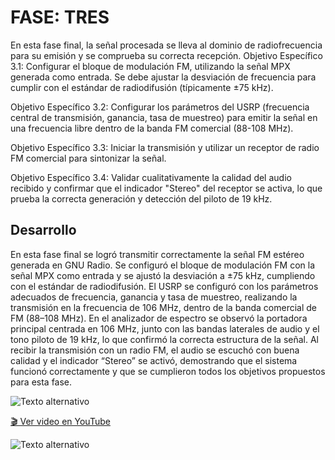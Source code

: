 # FASE: TRES 

En esta fase final, la señal procesada se lleva al dominio de radiofrecuencia para su emisión y se comprueba su correcta recepción.
Objetivo Específico 3.1: Configurar el bloque de modulación FM, utilizando la señal MPX generada como entrada. Se debe ajustar la desviación de frecuencia para cumplir con el estándar de radiodifusión (típicamente ±75 kHz).

Objetivo Específico 3.2: Configurar los parámetros del USRP (frecuencia central de transmisión, ganancia, tasa de muestreo) para emitir la señal en una frecuencia libre dentro de la banda FM comercial (88-108 MHz).

Objetivo Específico 3.3: Iniciar la transmisión y utilizar un receptor de radio FM comercial para sintonizar la señal.

Objetivo Específico 3.4: Validar cualitativamente la calidad del audio recibido y confirmar que el indicador "Stereo" del receptor se activa, lo que prueba la correcta generación y detección del piloto de 19 kHz.

## Desarrollo 
En esta fase final se logró transmitir correctamente la señal FM estéreo generada en GNU Radio. Se configuró el bloque de modulación FM con la señal MPX como entrada y se ajustó la desviación a ±75 kHz, cumpliendo con el estándar de radiodifusión. El USRP se configuró con los parámetros adecuados de frecuencia, ganancia y tasa de muestreo, realizando la transmisión en la frecuencia de 106 MHz, dentro de la banda comercial de FM (88–108 MHz). En el analizador de espectro se observó la portadora principal centrada en 106 MHz, junto con las bandas laterales de audio y el tono piloto de 19 kHz, lo que confirmó la correcta estructura de la señal. Al recibir la transmisión con un radio FM, el audio se escuchó con buena calidad y el indicador “Stereo” se activó, demostrando que el sistema funcionó correctamente y que se cumplieron todos los objetivos propuestos para esta fase.

![Texto alternativo](3.1.jpeg)

[🎬 Ver video en YouTube](https://www.youtube.com/watch?v=uiPDPwrNgUw)


![Texto alternativo](espectro.jpeg)


